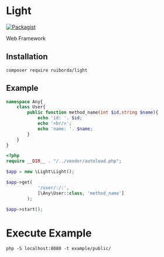 # Light

[![Packagist](https://img.shields.io/packagist/v/ruiborda/light.svg)](https://packagist.org/packages/ruiborda/light)

Web Framework

## Installation

```shell
composer require ruiborda/light
```

## Example

```php
namespace Any{
    class User{
        public function method_name(int $id,string $name){
            echo 'id: '. $id;
            echo '<br/>';
            echo 'name: '. $name;
        }
    }
}
```

```php
<?php
require __DIR__ . "/../vendor/autoload.php";

$app = new \Light\Light();

$app->get(
            '/user/:/:',
            [\Any\User::class, 'method_name']
        );
        
$app->start();
```

# Execute Example

````shell
php -S localhost:8080 -t example/public/
````